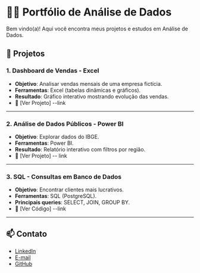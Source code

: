 #  👩‍💻 Portfólio de Análise de Dados

Bem vindo(a)! Aqui você encontra meus projetos e estudos em Análise de Dados.

## 🚀 Projetos
### 1. Dashboard de Vendas - Excel
- **Objetivo**: Analisar vendas mensais de uma empresa fictícia.
- **Ferramentas**: Excel (tabelas dinâmicas e gráficos).
- **Resultado**: Gráfico interativo mostrando evolução das vendas.
- 📂 [Ver Projeto] --link

---

### 2. Análise de Dados Públicos - Power BI
- **Objetivo**: Explorar dados do IBGE.
- **Ferramentas**: Power BI.
- **Resultado**: Relatório interativo com filtros por região.
- 📂 [Ver Projeto] -- link

---

### 3. SQL - Consultas em Banco de Dados
- **Objetivo**: Encontrar clientes mais lucrativos.
- **Ferramentas**: SQL (PostgreSQL).
- **Principais queries**: SELECT, JOIN, GROUP BY.
- 📂 [Ver Código] --link

---

## 📫 Contato
- [LinkedIn](https://www.linkedin.com/in/marcelalimarufino)
- [E-mail](mailto:marcelalimarufino@gmail.com)
- [GitHub](https://github.com/marcelalimarufino)
